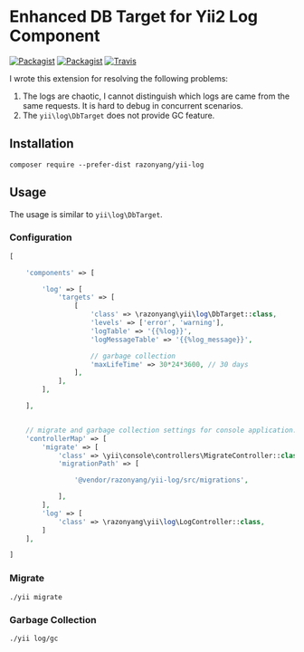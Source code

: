 # Enhanced DB Target for Yii2 Log Component

[![Packagist](https://img.shields.io/packagist/dt/razonyang/yii-log.svg?style=flat-square)](https://packagist.org/packages/razonyang/yii-log)
[![Packagist](https://img.shields.io/packagist/v/razonyang/yii-log.svg?style=flat-square)](https://github.com/razonyang/yii-log/releases)
[![Travis](https://img.shields.io/travis/razonyang/yii-log.svg?style=flat-square)](https://travis-ci.org/razonyang/yii-log)

I wrote this extension for resolving the following problems:

1. The logs are chaotic, I cannot distinguish which logs are came from the same requests.
 It is hard to debug in concurrent scenarios.
2. The `yii\log\DbTarget` does not provide GC feature.

## Installation

```
composer require --prefer-dist razonyang/yii-log
```

## Usage

The usage is similar to `yii\log\DbTarget`.

### Configuration

```php
[

    'components' => [

        'log' => [
            'targets' => [
                [
                    'class' => \razonyang\yii\log\DbTarget::class,
                    'levels' => ['error', 'warning'],
                    'logTable' => '{{%log}}',
                    'logMessageTable' => '{{%log_message}}',

                    // garbage collection
                    'maxLifeTime' => 30*24*3600, // 30 days
                ],
            ],
        ],

    ],


    // migrate and garbage collection settings for console application.
    'controllerMap' => [
        'migrate' => [
            'class' => \yii\console\controllers\MigrateController::class,
            'migrationPath' => [

                '@vendor/razonyang/yii-log/src/migrations',

            ],
        ],
        'log' => [
            'class' => \razonyang\yii\log\LogController::class,
        ]
    ],

]
```

### Migrate

```
./yii migrate
```

### Garbage Collection

```
./yii log/gc
```

